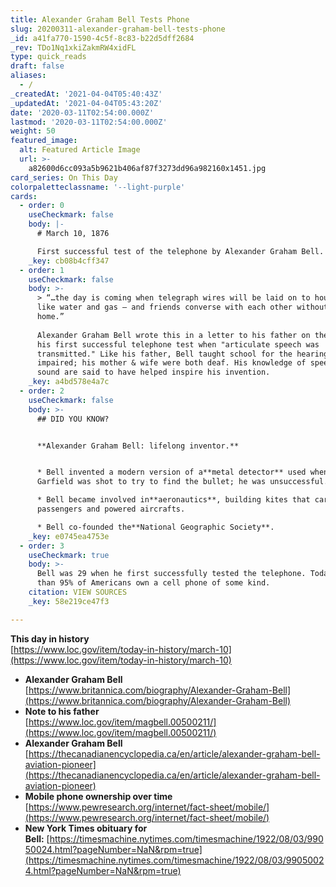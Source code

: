 ```yaml
---
title: Alexander Graham Bell Tests Phone
slug: 20200311-alexander-graham-bell-tests-phone
_id: a41fa770-1590-4c5f-8c83-b22d5dff2684
_rev: TDo1Nq1xkiZakmRW4xidFL
type: quick_reads
draft: false
aliases:
  - /
_createdAt: '2021-04-04T05:40:43Z'
_updatedAt: '2021-04-04T05:43:20Z'
date: '2020-03-11T02:54:00.000Z'
lastmod: '2020-03-11T02:54:00.000Z'
weight: 50
featured_image:
  alt: Featured Article Image
  url: >-
    a82600d6cc093a5b9621b406af87f3273dd96a982160x1451.jpg
card_series: On This Day
colorpaletteclassname: '--light-purple'
cards:
  - order: 0
    useCheckmark: false
    body: |-
      # March 10, 1876

      First successful test of the telephone by Alexander Graham Bell.
    _key: cb08b4cff347
  - order: 1
    useCheckmark: false
    body: >-
      > “…the day is coming when telegraph wires will be laid on to houses just
      like water and gas — and friends converse with each other without leaving
      home.”  
        
      Alexander Graham Bell wrote this in a letter to his father on the day of
      his first successful telephone test when "articulate speech was
      transmitted." Like his father, Bell taught school for the hearing
      impaired; his mother & wife were both deaf. His knowledge of speech and
      sound are said to have helped inspire his invention.
    _key: a4bd578e4a7c
  - order: 2
    useCheckmark: false
    body: >-
      ## DID YOU KNOW?


      **Alexander Graham Bell: lifelong inventor.**


      * Bell invented a modern version of a**metal detector** used when Pres.
      Garfield was shot to try to find the bullet; he was unsuccessful.

      * Bell became involved in**aeronautics**, building kites that carried
      passengers and powered aircrafts.

      * Bell co-founded the**National Geographic Society**.
    _key: e0745ea4753e
  - order: 3
    useCheckmark: true
    body: >-
      Bell was 29 when he first successfully tested the telephone. Today, more
      than 95% of Americans own a cell phone of some kind.
    citation: VIEW SOURCES
    _key: 58e219ce47f3

---
```

**This day in history**  
[https://www.loc.gov/item/today-in-history/march-10](https://www.loc.gov/item/today-in-history/march-10)

* **Alexander Graham Bell**  
[https://www.britannica.com/biography/Alexander-Graham-Bell](https://www.britannica.com/biography/Alexander-Graham-Bell)
* **Note to his father**  
[https://www.loc.gov/item/magbell.00500211/](https://www.loc.gov/item/magbell.00500211/)
* **Alexander Graham Bell**  
[https://thecanadianencyclopedia.ca/en/article/alexander-graham-bell-aviation-pioneer](https://thecanadianencyclopedia.ca/en/article/alexander-graham-bell-aviation-pioneer)
* **Mobile phone ownership over time**  
[https://www.pewresearch.org/internet/fact-sheet/mobile/](https://www.pewresearch.org/internet/fact-sheet/mobile/)
* **New York Times obituary for Bell:** [https://timesmachine.nytimes.com/timesmachine/1922/08/03/99050024.html?pageNumber=NaN&rpm=true](https://timesmachine.nytimes.com/timesmachine/1922/08/03/99050024.html?pageNumber=NaN&rpm=true)